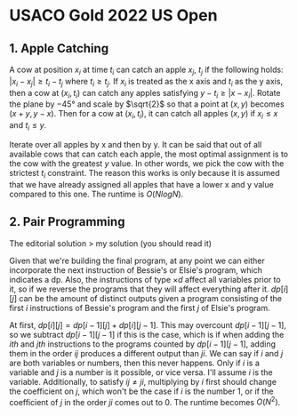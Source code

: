 # USACO Gold 2022 US Open

## 1. Apple Catching
A cow at position $x_i$ at time $t_i$ can catch an apple $x_j$, $t_j$ if the following holds: $|x_i-x_j|\ge{t_i-t_j}$ where $t_i\ge{t_j}$. If $x_i$ is treated as the x axis and $t_i$ as the y axis, then a cow at $(x_i,t_i)$ can catch any apples satisfying $y-t_i\ge{|x-x_i|}$. Rotate the plane by $-45°$ and scale by $\sqrt{2}$ so that a point at $(x,y)$ becomes $(x+y,y-x)$. Then for a cow at $(x_i,t_i)$, it can catch all apples $(x,y)$ if $x_i\le{x}$ and $t_i\le{y}$.

Iterate over all apples by x and then by y. It can be said that out of all available cows that can catch each apple, the most optimal assignment is to the cow with the greatest $y$ value. In other words, we pick the cow with the strictest $t_i$ constraint. The reason this works is only because it is assumed that we have already assigned all apples that have a lower x and y value compared to this one. The runtime is $O(NlogN)$.

## 2. Pair Programming
The editorial solution > my solution (you should read it)

Given that we're building the final program, at any point we can either incorporate the next instruction of Bessie's or Elsie's program, which indicates a dp. Also, the instructions of type $\times{d}$ affect all variables prior to it, so if we reverse the programs that they will affect everything after it. $dp[i][j]$ can be the amount of distinct outputs given a program consisting of the first $i$ instructions of Bessie's program and the first $j$ of Elsie's program. 

At first, $dp[i][j]=dp[i-1][j]+dp[i][j-1]$. This may overcount $dp[i-1][j-1]$, so we subtract $dp[i-1][j-1]$ if this is the case, which is if when adding the $ith$ and $jth$ instructions to the programs counted by $dp[i-1][j-1]$, adding them in the order $ij$ produces a different output than $ji$. We can say if $i$ and $j$ are both variables or numbers, then this never happens. Only if $i$ is a variable and $j$ is a number is it possible, or vice versa. I'll assume $i$ is the variable. Additionally, to satisfy $ij\ne{ji}$, multiplying by $i$ first should change the coefficient on $j$, which won't be the case if $i$ is the number $1$, or if the coefficient of $j$ in the order $ji$ comes out to $0$. The runtime becomes $O(N^2)$.